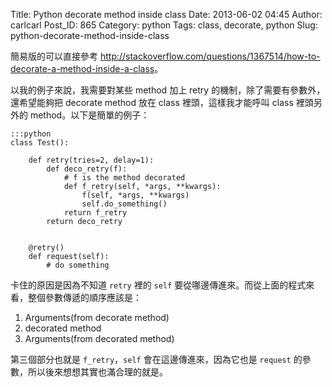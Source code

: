 Title: Python decorate method inside class
Date: 2013-06-02 04:45
Author: carlcarl
Post_ID: 865
Category: python
Tags: class, decorate, python
Slug: python-decorate-method-inside-class

簡易版的可以直接參考
<http://stackoverflow.com/questions/1367514/how-to-decorate-a-method-inside-a-class>。  

以我的例子來說，我需要對某些 method 加上 retry
的機制，除了需要有參數外，還希望能夠把 decorate method 放在 class
裡頭，這樣我才能呼叫 class 裡頭另外的 method。以下是簡單的例子：

	:::python
    class Test():
    
        def retry(tries=2, delay=1):
            def deco_retry(f):
                # f is the method decorated
                def f_retry(self, *args, **kwargs):
                    f(self, *args, **kwargs)
                    self.do_something()
                return f_retry
            return deco_retry
         

        @retry()
        def request(self):
            # do something

卡住的原因是因為不知道 `retry` 裡的 `self`
要從哪邊傳進來。而從上面的程式來看，整個參數傳遞的順序應該是：  
1. Arguments(from decorate method)  
2. decorated method  
3. Arguments(from decorated method)

第三個部分也就是 `f_retry`，`self` 會在這邊傳進來，因為它也是 `request`
的參數，所以後來想想其實也滿合理的就是。
